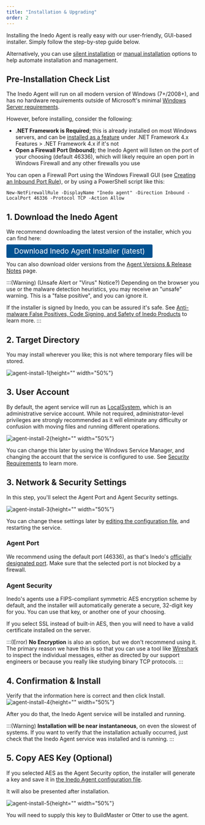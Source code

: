 ```yaml
---
title: "Installation & Upgrading"
order: 2
---
```


Installing the Inedo Agent is really easy with our user-friendly, GUI-based installer. Simply follow the step-by-step guide below.

Alternatively, you can use [silent installation](/docs/inedo-agent/inedoagent-installation-installation-guide/inedoagent-installation-silent-installation) or [manual installation](/docs/inedo-agent/inedoagent-installation-installation-guide/inedoagent-installation-manual) options to help automate installation and management.

## Pre-Installation Check List 

The Inedo Agent will run on all modern version of Windows (7+/2008+), and has no hardware requirements outside of Microsoft's minimal [Windows Server requirements](https://learn.microsoft.com/en-us/windows-server/get-started/hardware-requirements). 

However, before installing, consider the following:
- **.NET Framework is Required**; this is already installed on most Windows servers, and can be [installed as a feature](https://learn.microsoft.com/en-us/dotnet/framework/install/) under .NET Framework 4.x Features > .NET Framework 4.x if it's not
- **Open a Firewall Port (Inbound)**; the Inedo Agent will listen on the port of your choosing (default 46336), which will likely require an open port in Windows Firewall and any other firewalls you use

You can open a Firewall Port using the Windows Firewall GUI (see [Creating an Inbound Port Rule](https://learn.microsoft.com/en-us/windows/security/threat-protection/windows-firewall/create-an-inbound-port-rule)), or by using a PowerShell script like this: 

```(powershell)
New-NetFirewallRule -DisplayName "Inedo agent" -Direction Inbound -LocalPort 46336 -Protocol TCP -Action Allow
```

## 1. Download the Inedo Agent

We recommend downloading the latest version of the installer, which you can find here:

<a href="http://cdn.inedo.com/downloads/inedo-agent/InedoAgentSetup.exe" style=" background:#025291;color:#ffffff;padding: 6px 20px;  border-radius: 3px;font-size: 14pt;text-decoration:none">Download Inedo Agent Installer (latest)</a>

You can also download older versions from the [Agent Versions & Release Notes](/docs/inedo-agent/inedoagent-versions) page.

:::(Warning) (Unsafe Alert or "Virus" Notice?)
Depending on the browser you use or the malware detection heuristics, you may receive an "unsafe" warning. This is a "false positive", and you can ignore it.

If the installer is signed by Inedo, you can be assured it's safe. See [Anti-malware False Positives, Code Signing, and Safety of Inedo Products](https://inedo.com/support/kb/1113/false-positive) to learn more.
:::

## 2. Target Directory 

You may install wherever you like; this is not where temporary files will be stored.

![agent-install-1](/resources/docs/agent-install-1.png){height="" width="50%"}

## 3. User Account

By default, the agent service will run as [LocalSystem](https://msdn.microsoft.com/en-us/library/windows/desktop/ms677973(v=vs.85).aspx), which is an administrative service account. While not required, administrator-level privileges are strongly recommended as it will eliminate any difficulty or confusion with moving files and running different operations.

![agent-install-2](/resources/docs/agent-install-2.png){height="" width="50%"}

You can change this later by using the Windows Service Manager, and changing the account that the service is configured to use. See [Security Requirements](/docs/inedo-agent/inedoagent-installation-installation-guide/inedoagent-installation-security) to learn more.

## 3. Network & Security Settings

In this step, you'll select the Agent Port and Agent Security settings.

![agent-install-3](/resources/docs/agent-install-3.png){height="" width="50%"}

You can change these settings later by [editing the configuration file](/docs/inedo-agent/maintenance-configuration/inedoagent-configuration-configuration-file), and restarting the service.

### Agent Port

We recommend using the default port (46336), as that's Inedo's [officially designated port](http://iana.org/assignments/port-numbers). Make sure that the selected port is not blocked by a firewall.

### Agent Security

Inedo's agents use a FIPS-compliant symmetric AES encryption scheme by default, and the installer will automatically generate a secure, 32-digit key for you. You can use that key, or another one of your choosing.

If you select SSL instead of built-in AES, then you will need to have a valid certificate installed on the server.

:::(Error)
**No Encryption** is also an option, but we don't recommend using it. The primary reason we have this is so that you can use a tool like [Wireshark](https://www.wireshark.org/) to inspect the individual messages, either as directed by our support engineers or because you really like studying binary TCP protocols.
:::

## 4. Confirmation & Install 

Verify that the information here is correct and then click Install.
![agent-install-4](/resources/docs/agent-install-4.png){height="" width="50%"}

After you do that, the Inedo Agent service will be installed and running.

:::(Warning)
**Installation will be near instantaneous**, on even the slowest of systems. If you want to verify that the installation actually occurred, just check that the Inedo Agent service was installed and is running.
:::

## 5. Copy AES Key (Optional)
If you selected AES as the Agent Security option, the installer will generate a key and save it in [the Inedo Agent configuration file](/docs/inedo-agent/maintenance-configuration/inedoagent-configuration-configuration-file). 

It will also be presented after installation.

![agent-install-5](/resources/docs/agent-install-5.png){height="" width="50%"}

You will need to supply this key to BuildMaster or Otter to use the agent.
